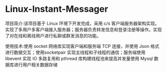 # Linux-Instant-Messager
项目简介:该项目基于 Linux 环境下开发完成，采用 c/s 客户端服务器架构实现。实现了多用户多客户端接入服务器；服务器负责转发信息和登录注册等操作。实现了对在线和离线用户进行私聊或群发消息的功能。


使用技术:使用 socket 网络库实现客户端和服务端 TCP 连接，并使用 Json 格式进行数据交互；使用socketpair 实现主线程和子线程的通信；服务端使用 libevent 实现 IO 多路复用和 pthread 库构建线程池来提高并发量使用 Mysql 数据库进行用户相关数据存储
